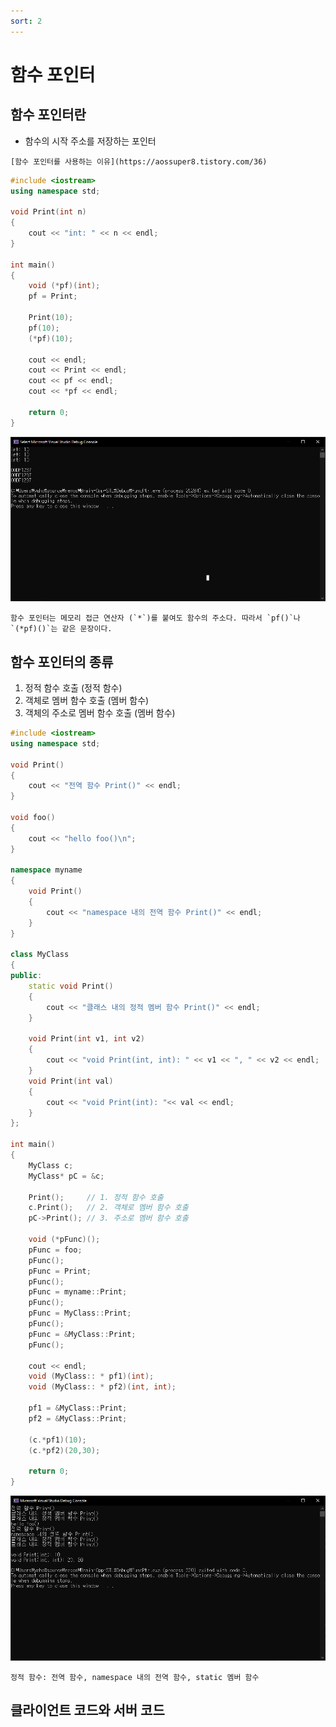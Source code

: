 ```yaml
---
sort: 2
---
```


# 함수 포인터

## 함수 포인터란

- 함수의 시작 주소를 저장하는 포인터

```tip
[함수 포인터를 사용하는 이유](https://aossuper8.tistory.com/36)
```

```cpp
#include <iostream>
using namespace std;

void Print(int n)
{
	cout << "int: " << n << endl;
}

int main()
{
	void (*pf)(int);
	pf = Print;

	Print(10);
	pf(10);
	(*pf)(10);

	cout << endl;
	cout << Print << endl;
	cout << pf << endl;
	cout << *pf << endl;
	
	return 0;
}
```

![](2021-01-08-09-04-39.png)

```tip
함수 포인터는 메모리 접근 연산자 (`*`)를 붙여도 함수의 주소다. 따라서 `pf()`나 `(*pf)()`는 같은 문장이다.
```

## 함수 포인터의 종류

1. 정적 함수 호출 (정적 함수)
2. 객체로 멤버 함수 호출 (멤버 함수)
3. 객체의 주소로 멤버 함수 호출 (멤버 함수)

```cpp
#include <iostream>
using namespace std;

void Print()
{
	cout << "전역 함수 Print()" << endl;
}

void foo()
{
	cout << "hello foo()\n";
}

namespace myname
{
	void Print()
	{
		cout << "namespace 내의 전역 함수 Print()" << endl;
	}
}

class MyClass
{
public:
	static void Print()
	{
		cout << "클래스 내의 정적 멤버 함수 Print()" << endl;
	}
	
	void Print(int v1, int v2)
	{
		cout << "void Print(int, int): " << v1 << ", " << v2 << endl;
	}
	void Print(int val)
	{
		cout << "void Print(int): "<< val << endl;
	}
};

int main()
{
	MyClass c;
	MyClass* pC = &c;

	Print();     // 1. 정적 함수 호출
	c.Print();   // 2. 객체로 멤버 함수 호출
	pC->Print(); // 3. 주소로 멤버 함수 호출

	void (*pFunc)();
	pFunc = foo;
	pFunc();
	pFunc = Print;
	pFunc();
	pFunc = myname::Print;
	pFunc();
	pFunc = MyClass::Print;
	pFunc();
	pFunc = &MyClass::Print;
	pFunc();
	
	cout << endl;
	void (MyClass:: * pf1)(int);
	void (MyClass:: * pf2)(int, int);

	pf1 = &MyClass::Print;
	pf2 = &MyClass::Print;

	(c.*pf1)(10);
	(c.*pf2)(20,30);

	return 0;
}
```

![](2021-01-08-10-26-18.png)


```note
정적 함수: 전역 함수, namespace 내의 전역 함수, static 멤버 함수
```

## 클라이언트 코드와 서버 코드
